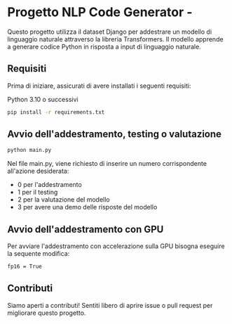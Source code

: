 # Progetto NLP Code Generator -

Questo progetto utilizza il dataset Django per addestrare un modello di linguaggio naturale attraverso la libreria Transformers. Il modello apprende a generare codice Python in risposta a input di linguaggio naturale.

## Requisiti

Prima di iniziare, assicurati di avere installati i seguenti requisiti:

Python 3.10 o successivi
```bash
pip install -r requirements.txt
```

## Avvio dell'addestramento, testing o valutazione
```bash
python main.py
```
Nel file main.py, viene richiesto di inserire un numero corrispondente all'azione desiderata:
- 0 per l'addestramento
- 1 per il testing
- 2 per la valutazione del modello
- 3 per avere una demo delle risposte del modello

## Avvio dell'addestramento con GPU
Per avviare l'addestramento con accelerazione sulla GPU bisogna eseguire la sequente modifica:
```bash
fp16 = True
```
## Contributi
Siamo aperti a contributi! Sentiti libero di aprire issue o pull request per migliorare questo progetto.

